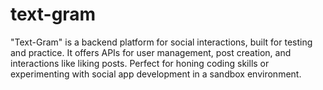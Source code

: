 # text-gram

"Text-Gram" is a backend platform for social interactions, built for testing and practice. It offers APIs for user
management, post creation, and interactions like liking posts. Perfect for honing coding skills or experimenting with
social app development in a sandbox environment.
